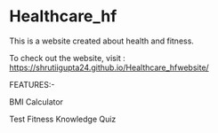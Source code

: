 # Healthcare_hf
This is a website created about health and fitness.

To check out the website, visit :
https://shrutiigupta24.github.io/Healthcare_hfwebsite/


FEATURES:-

BMI Calculator

Test Fitness Knowledge Quiz

